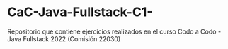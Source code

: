 # CaC-Java-Fullstack-C1-
Repositorio que contiene ejercicios realizados en el curso Codo a Codo - Java Fullstack 2022 (Comisión 22030)
